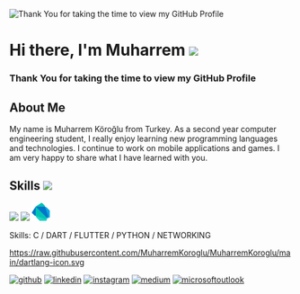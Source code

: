 ![Thank You for taking the time to view my GitHub Profile ](https://cdn.filestackcontent.com/efbSR18hT5uRKuo0zoMA)

# <h1> Hi there, I'm Muharrem <img src = "https://raw.githubusercontent.com/MartinHeinz/MartinHeinz/master/wave.gif" width = 30px> </h1>
<p align='center'>
</p>

### Thank You for taking the time to view my GitHub Profile 

## About Me
My name is Muharrem Köroğlu from Turkey. As a second year computer engineering student, I really enjoy learning new programming languages and technologies. I continue to work on mobile applications and games. I am very happy to share what I have learned with you.

<h2> Skills <img src = "https://media2.giphy.com/media/QssGEmpkyEOhBCb7e1/giphy.gif?cid=ecf05e47a0n3gi1bfqntqmob8g9aid1oyj2wr3ds3mg700bl&rid=giphy.gif" width = 32px> </h2>
<img width ='32px' src ='https://raw.githubusercontent.com/rahulbanerjee26/githubAboutMeGenerator/main/icons/c.svg'> </a> <img width ='32px' src ='https://raw.githubusercontent.com/rahulbanerjee26/githubAboutMeGenerator/main/icons/python.svg'> </a> <img width ='32px' src ='
https://raw.githubusercontent.com/MuharremKoroglu/MuharremKoroglu/main/dartlang-icon.svg'> </a>


Skills: C / DART / FLUTTER / PYTHON / NETWORKING

https://raw.githubusercontent.com/MuharremKoroglu/MuharremKoroglu/main/dartlang-icon.svg

[<img src='https://cdn.jsdelivr.net/npm/simple-icons@3.0.1/icons/github.svg' alt='github' height='40'>](https://github.com/https://github.com/MuharremKoroglu)  [<img src='https://cdn.jsdelivr.net/npm/simple-icons@3.0.1/icons/linkedin.svg' alt='linkedin' height='40'>](https://www.linkedin.com/in/https://www.linkedin.com/in/muharremkoroglu//)  [<img src='https://cdn.jsdelivr.net/npm/simple-icons@3.0.1/icons/instagram.svg' alt='instagram' height='40'>](https://www.instagram.com/https://www.instagram.com/m.koroglu99//)  [<img src='https://cdn.jsdelivr.net/npm/simple-icons@3.0.1/icons/medium.svg' alt='medium' height='40'>](https://muharremkoroglu.medium.com/)  [<img src='https://cdn.jsdelivr.net/npm/simple-icons@3.0.1/icons/microsoftoutlook.svg' alt='microsoftoutlook' height='40'>](muharrem-koroglu.99@hotmail.com)  


